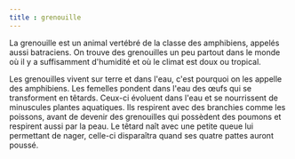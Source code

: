 ```yaml
---
title : grenouille
---
```


La grenouille est un animal vertébré de la classe des amphibiens, appelés aussi batraciens. On trouve des grenouilles un peu partout dans le monde où il y a suffisamment d'humidité et où le climat est doux ou tropical.

Les grenouilles vivent sur terre et dans l'eau, c'est pourquoi on les appelle des amphibiens. Les femelles pondent dans l'eau des œufs qui se transforment en têtards. Ceux-ci évoluent dans l'eau et se nourrissent de minuscules plantes aquatiques. Ils respirent avec des branchies comme les poissons, avant de devenir des grenouilles qui possèdent des poumons et respirent aussi par la peau. Le têtard naît avec une petite queue lui permettant de nager, celle-ci disparaîtra quand ses quatre pattes auront poussé. 
